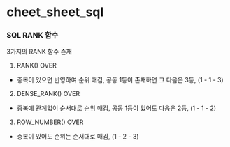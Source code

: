 # cheet_sheet_sql

### SQL RANK 함수
3가지의 RANK 함수 존재
1. RANK() OVER
- 중복이 있으면 반영하여 순위 매김, 공동 1등이 존재하면 그 다음은 3등, (1 - 1 - 3)
2. DENSE_RANK() OVER
- 중복에 관계없이 순서대로 순위 매김, 공동 1등이 있어도 다음은 2등, (1 - 1 - 2)
3. ROW_NUMBER() OVER
- 중복이 있어도 순위는 순서대로 매김, (1 - 2 - 3)
